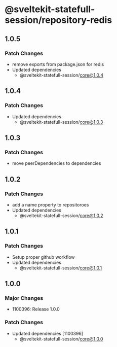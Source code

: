 # @sveltekit-statefull-session/repository-redis

## 1.0.5

### Patch Changes

- remove exports from package.json for redis
- Updated dependencies
  - @sveltekit-statefull-session/core@1.0.4

## 1.0.4

### Patch Changes

- Updated dependencies
  - @sveltekit-statefull-session/core@1.0.3

## 1.0.3

### Patch Changes

- move peerDependencies to dependencies

## 1.0.2

### Patch Changes

- add a name property to repositoroes
- Updated dependencies
  - @sveltekit-statefull-session/core@1.0.2

## 1.0.1

### Patch Changes

- Setup proper github workflow
- Updated dependencies
  - @sveltekit-statefull-session/core@1.0.1

## 1.0.0

### Major Changes

- 1100396: Release 1.0.0

### Patch Changes

- Updated dependencies [1100396]
  - @sveltekit-statefull-session/core@1.0.0
